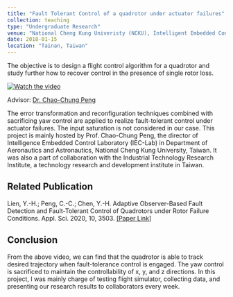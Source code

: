 ```yaml
---
title: "Fault Tolerant Control of a quadrotor under actuator failures"
collection: teaching
type: "Undergraduate Research"
venue: "National Cheng Kung Univeristy (NCKU), Intelligent Embedded Control (IEC) Lab, Department of Aeronautics and Astronautics"
date: 2018-01-15
location: "Tainan, Taiwan"
---
```

The objective is to design a flight control algorithm for a quadrotor and study further how to recover control in the presence of single rotor loss.

[![Watch the video](https://img.youtube.com/vi/kR5VIGB4Mvk/hqdefault.jpg)](https://youtu.be/kR5VIGB4Mvk)


Advisor: [Dr. Chao-Chung Peng](https://scholar.google.com/citations?user=YzN8zoUAAAAJ&hl=en)<br />

The error transformation and reconfiguration techniques combined with sacrificing yaw control are applied to realize fault-tolerant control under actuator failures. The input saturation is not considered in our case. This project is mainly hosted by Prof. Chao-Chung Peng, the director of Intelligence Embedded Control Laboratory (IEC-Lab) in Department of Aeronautics and Astronautics, National Cheng Kung University, Taiwan. It was also a part of collaboration with the Industrial Technology Research Institute, a technology research and development institute in Taiwan.

<!-- Advisor: [Chao-Chung Peng](https://scholar.google.com/citations?user=YzN8zoUAAAAJ&hl=en) -->


## Related Publication
Lien, Y.-H.; Peng, C.-C.; Chen, Y.-H. Adaptive Observer-Based Fault Detection and Fault-Tolerant Control of Quadrotors under Rotor Failure Conditions. Appl. Sci. 2020, 10, 3503. [[Paper Link]](https://doi.org/10.3390/app10103503)

## Conclusion
From the above video, we can find that the quadrotor is able to track desired trajectory when fault-tolerance control is engaged. The yaw control is sacrificed to maintain the controllability of x, y, and z directions. In this project, I was mainly charge of testing flight simulator, collecting data, and presenting our research results to collaborators every week.



<!-- ---
title: "Teaching experience 2"
collection: teaching
type: "Workshop"
permalink: /teaching/2015-spring-teaching-1
venue: "University 1, Department"
date: 2015-01-01
location: "City, Country"
---

This is a description of a teaching experience. You can use markdown like any other post.

Heading 1
======

Heading 2
======

Heading 3
====== -->
